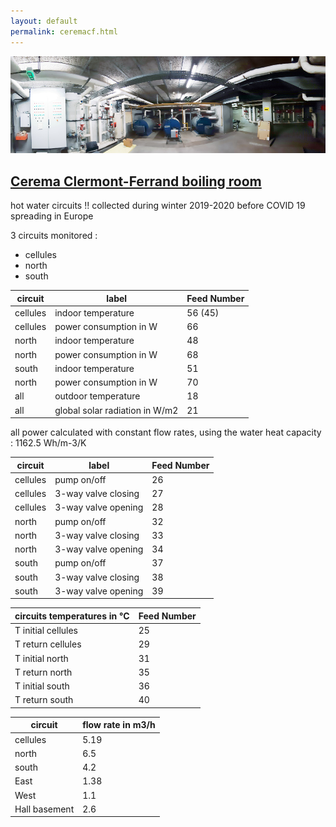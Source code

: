 ```yaml
---
layout: default
permalink: ceremacf.html
---
```

![site](images/DLCF_boiler_room.jpg)

## [Cerema Clermont-Ferrand boiling room](emoncms-backup-2020-04-22.tar.gz)

hot water circuits !! collected during winter 2019-2020 before COVID 19 spreading in Europe

3 circuits monitored :
- cellules
- north
- south

circuit |label |	Feed Number
--|--|--
cellules|indoor temperature|56 (45)
cellules|power consumption in W|66
north|indoor temperature|48
north|power consumption in W|68
south|indoor temperature|51
north|power consumption in W|70
all|outdoor temperature|18
all|global solar radiation in W/m2|21

all power calculated with constant flow rates, using the water heat capacity : 1162.5 Wh/m-3/K

circuit |label |	Feed Number
--|--|--
cellules|pump on/off | 26
cellules|3-way valve closing | 27
cellules|3-way valve opening | 28
north|pump on/off | 32
north|3-way valve closing | 33
north|3-way valve opening | 34
south|pump on/off | 37
south|3-way valve closing | 38
south|3-way valve opening | 39

circuits temperatures in °C |	Feed Number
--|--
T initial cellules | 25
T return cellules | 29
T initial north | 31
T return north | 35
T initial south | 36
T return south | 40

circuit | flow rate in m3/h
--|--
cellules | 5.19
north | 6.5 
south | 4.2
East | 1.38
West | 1.1
Hall basement | 2.6
